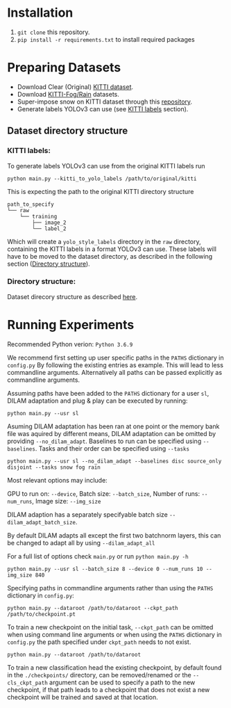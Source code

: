 # Installation

1) `git clone` this repository.
2) `pip install -r requirements.txt` to install required packages


# Preparing Datasets

* Download Clear (Original) [KITTI dataset](http://www.cvlibs.net/datasets/kitti/).
* Download [KITTI-Fog/Rain](https://team.inria.fr/rits/computer-vision/weather-augment/) datasets.
* Super-impose snow on KITTI dataset through this [repository](https://github.com/hendrycks/robustness).
* Generate labels YOLOv3 can use (see [KITTI labels](#kitti-labels) section).


## Dataset directory structure
### KITTI labels:
To generate labels YOLOv3 can use from the original KITTI labels run

`python main.py --kitti_to_yolo_labels /path/to/original/kitti`

This is expecting the path to the original KITTI directory structure
```
path_to_specify
└── raw
    └── training
        ├── image_2
        └── label_2
```
Which will create a `yolo_style_labels` directory in the `raw` directory, containing
the KITTI labels in a format YOLOv3 can use. These labels will have to be moved
to the dataset directory, as described in the following section ([Directory structure](#directory-structure)).

### Directory structure:
Dataset direcory structure as described [here](directory_scructures.md).

# Running Experiments

Recommended Python verion: `Python 3.6.9`

We recommend first setting up user specific paths in the `PATHS` dictionary in `config.py`
By following the existing entries as example. This will lead to less commandline
arguments. Alternatively all paths can be passed explicitly as commandline
arguments.


Assuming paths have been added to the `PATHS` dictionary for a user `sl`,
DILAM adaptation and plug & play can be executed by running:
```
python main.py --usr sl
```
Asuming DILAM adaptation has been ran at one point or the memory bank file
was aquired by different means, DILAM adaptation can be omitted by providing
`--no_dilam_adapt`. Baselines to run can be specified using `--baselines`.
Tasks and their order can be specified using `--tasks`
```
python main.py --usr sl --no_dilam_adapt --baselines disc source_only disjoint --tasks snow fog rain
```

Most relevant options may include:

GPU to run on: `--device`, Batch size: `--batch_size`, Number of runs: `--num_runs`, Image size: `--img_size`

DILAM adaption has a separately specifyable batch size `--dilam_adapt_batch_size`.

By default DILAM adapts all except the first two batchnorm layers, this can be
changed to adapt all by using `--dilam_adapt_all`

For a full list of options check `main.py` or run `python main.py -h`
```
python main.py --usr sl --batch_size 8 --device 0 --num_runs 10 --img_size 840
```

Specifying paths in commandline arguments rather than using the `PATHS` dictionary in `config.py`:
```
python main.py --dataroot /path/to/dataroot --ckpt_path /path/to/checkpoint.pt
```

To train a new checkpoint on the initial task, `--ckpt_path` can be omitted when
using command line arguments or when using the `PATHS` dictionary in `config.py`
the path specified under `ckpt_path` needs to not exist.
```
python main.py --dataroot /path/to/dataroot
```
To train a new classification head the existing checkpoint, by default found in the
`./checkpoints/` directory, can be removed/renamed or the `--cls_ckpt_path` argument
can be used to specify a path to the new checkpoint, if that path leads to a checkpoint
that does not exist a new checkpoint will be trained and saved at that location.

